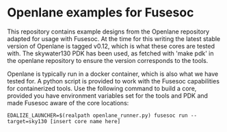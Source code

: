 # Openlane examples for Fusesoc

This repository contains example designs from the Openlane repository adapted for usage with Fusesoc. At the time for this writing the latest stable version of Openlane is tagged v0.12, which is what these cores are tested with. The skywater130 PDK has been used, as fetched with 'make pdk' in the openlane repository to ensure the version corresponds to the tools.

Openlane is typically run in a docker container, which is also what we have tested for. A python script is provided to work with the Fusesoc capabilities for containerized tools. Use the following command to build a core, provided you have environment variables set for the tools and PDK and made Fusesoc aware of the core locations:

```
EDALIZE_LAUNCHER=$(realpath openlane_runner.py) fusesoc run --target=sky130 [insert core name here]
```